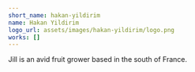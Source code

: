 ```yaml
---
short_name: hakan-yildirim
name: Hakan Yildirim
logo_url: assets/images/hakan-yildirim/logo.png
works: []
---
```

Jill is an avid fruit grower based in the south of France.